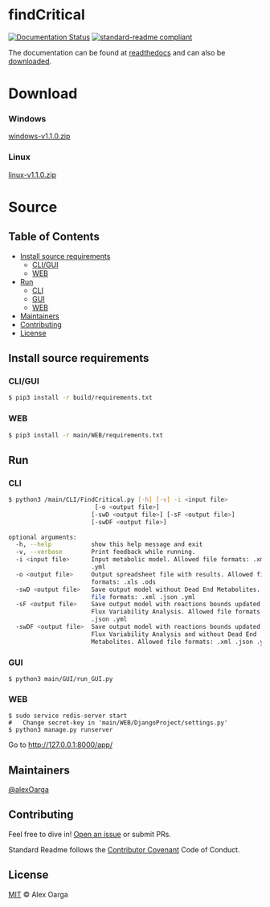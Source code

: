 # findCritical

[![Documentation Status](https://readthedocs.org/projects/findcritical/badge/?version=latest&style=flat-square)](https://findcritical.readthedocs.io/en/latest/?badge=latest)		[![standard-readme compliant](https://img.shields.io/badge/readme%20style-standard-brightgreen.svg?style=flat-square)](https://github.com/RichardLitt/standard-readme)

The documentation can be found at [readthedocs](https://findcritical.readthedocs.io/en/latest/) and can also be [downloaded](https://readthedocs.org/projects/findcritical/downloads/).

# Download
### Windows
[windows-v1.1.0.zip](https://github.com/alexOarga/findCritical/releases/download/v1.1.0/windows-v1.1.0.zip)
### Linux
[linux-v1.1.0.zip](https://github.com/alexOarga/findCritical/releases/download/v1.1.0/linux-v1.1.0.zip)

# Source
## Table of Contents
- [Install source requirements](#install-source-requirements)
 	- [CLI/GUI](#cligui)
 	- [WEB](#WEB)
- [Run](#Run)
 	- [CLI](#CLI)
 	- [GUI](#GUI)
 	- [WEB](#web-1)
- [Maintainers](#maintainers)
- [Contributing](#contributing)
- [License](#license)

## Install source requirements

### CLI/GUI
```sh
$ pip3 install -r build/requirements.txt
```

### WEB
```sh
$ pip3 install -r main/WEB/requirements.txt
```

## Run
### CLI
```sh
$ python3 /main/CLI/FindCritical.py [-h] [-v] -i <input file> 
                        [-o <output file>]
                       [-swD <output file>] [-sF <output file>]
                       [-swDF <output file>]
                       
optional arguments:
  -h, --help           show this help message and exit
  -v, --verbose        Print feedback while running.
  -i <input file>      Input metabolic model. Allowed file formats: .xml .json
                       .yml 
  -o <output file>     Output spreadsheet file with results. Allowed file
                       formats: .xls .ods
  -swD <output file>   Save output model without Dead End Metabolites. Allowed
                       file formats: .xml .json .yml 
  -sF <output file>    Save output model with reactions bounds updated with
                       Flux Variability Analysis. Allowed file formats: .xml
                       .json .yml 
  -swDF <output file>  Save output model with reactions bounds updated with
                       Flux Variability Analysis and without Dead End
                       Metabolites. Allowed file formats: .xml .json .yml
```

### GUI
```
$ python3 main/GUI/run_GUI.py
```
### WEB
```
$ sudo service redis-server start
#   Change secret-key in 'main/WEB/DjangoProject/settings.py'
$ python3 manage.py runserver
```
Go to http://127.0.0.1:8000/app/

## Maintainers

[@alexOarga](https://github.com/alexOarga)

## Contributing

Feel free to dive in! [Open an issue](https://github.com/alexOarga/findCritical/issues/new) or submit PRs.

Standard Readme follows the [Contributor Covenant](http://contributor-covenant.org/version/1/3/0/) Code of Conduct.

## License

[MIT](LICENSE) © Alex Oarga
